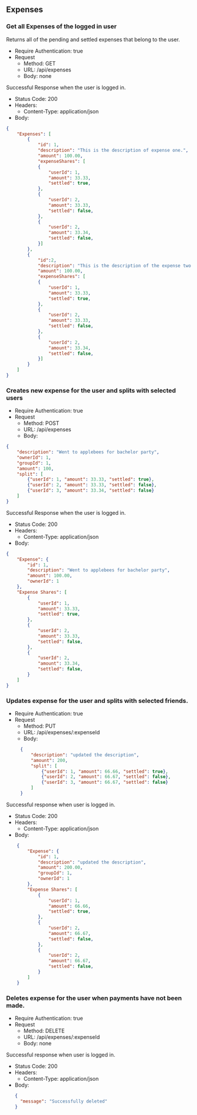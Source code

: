 ## Expenses

### Get all Expenses of the logged in user

Returns all of the pending and settled expenses that belong to the user.
* Require Authentication: true
* Request
  * Method: GET
  * URL: /api/expenses
  * Body: none

Successful Response when the user is logged in.

* Status Code: 200
* Headers:
   * Content-Type: application/json
* Body:
```json
{
    "Expenses": [
        {
            "id": 1,
            "description": "This is the description of expense one.",
            "amount": 100.00,
            "expenseShares": [
            {
                "userId": 1,
                "amount": 33.33,
                "settled": true,
            },
            {
                "userId": 2,
                "amount": 33.33,
                "settled": false,
            },
            {
                "userId": 2,
                "amount": 33.34,
                "settled": false,
            }]
        },
        {
            "id":2,
            "description": "This is the description of the expense two.",
            "amount": 100.00,
            "expenseShares": [
            {
                "userId": 1,
                "amount": 33.33,
                "settled": true,
            },
            {
                "userId": 2,
                "amount": 33.33,
                "settled": false,
            },
            {
                "userId": 2,
                "amount": 33.34,
                "settled": false,
            }]
        }
    ]
}
```

### Creates new expense for the user and splits with selected users

* Require Authentication: true
* Request
  * Method: POST
  * URL: /api/expenses
  * Body:
```json
{
    "description": "Went to applebees for bachelor party",
    "ownerId": 1,
    "groupId": 1,
    "amount": 100,
    "split": [
        {"userId": 1, "amount": 33.33, "settled": true},
        {"userId": 2, "amount": 33.33, "settled": false},
        {"userId": 3, "amount": 33.34, "settled": false}
    ]
}
```
Successful Response when the user is logged in.

* Status Code: 200
* Headers:
   * Content-Type: application/json
* Body:

```json
{
    "Expense": {
        "id": 1,
        "description": "Went to applebees for bachelor party",
        "amount": 100.00,
        "ownerId": 1
    },
    "Expense Shares": [
        {
            "userId": 1,
            "amount": 33.33,
            "settled": true,
        },
        {
            "userId": 2,
            "amount": 33.33,
            "settled": false,
        },
        {
            "userId": 2,
            "amount": 33.34,
            "settled": false,
        }
    ]
}
```

### Updates expense for the user and splits with selected friends.

* Require Authentication: true
* Request
  * Method: PUT
  * URL: /api/expenses/:expenseId
  * Body:
  ```json
    {
        "description": "updated the description",
        "amount": 200,
        "split": [
            {"userId": 1, "amount": 66.66, "settled": true},
            {"userId": 2, "amount": 66.67, "settled": false},
            {"userId": 3, "amount": 66.67, "settled": false}
        ]
    }

Successful response when user is logged in.

* Status Code: 200
* Headers:
   * Content-Type: application/json
* Body:
```json
    {
        "Expense": {
            "id": 1,
            "description": "updated the description",
            "amount": 200.00,
            "groupId": 1,
            "ownerId": 1
        },
        "Expense Shares": [
            {
                "userId": 1,
                "amount": 66.66,
                "settled": true,
            },
            {
                "userId": 2,
                "amount": 66.67,
                "settled": false,
            },
            {
                "userId": 2,
                "amount": 66.67,
                "settled": false,
            }
        ]
    }
```
### Deletes expense for the user when payments have not been made.

* Require Authentication: true
* Request
  * Method: DELETE
  * URL: /api/expenses/:expenseId
  * Body: none

Successful response when user is logged in.

* Status Code: 200
* Headers:
   * Content-Type: application/json
* Body:
  ```json
  {
    "message": "Successfully deleted"
  }
